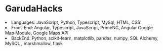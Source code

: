 # GarudaHacks
<li>Languages: JavaScript, Python, Typescript, MySql, HTML, CSS
<li>Front-End: Angular, Typescript, JavaScript, PrimeNG, Angular Google Map Module, Google Maps API
<li>BackEnd: Python, scikit-learn, matplotlib, pandas, numpy, SQL Alchemy, MySQL , marshmallow, flask
